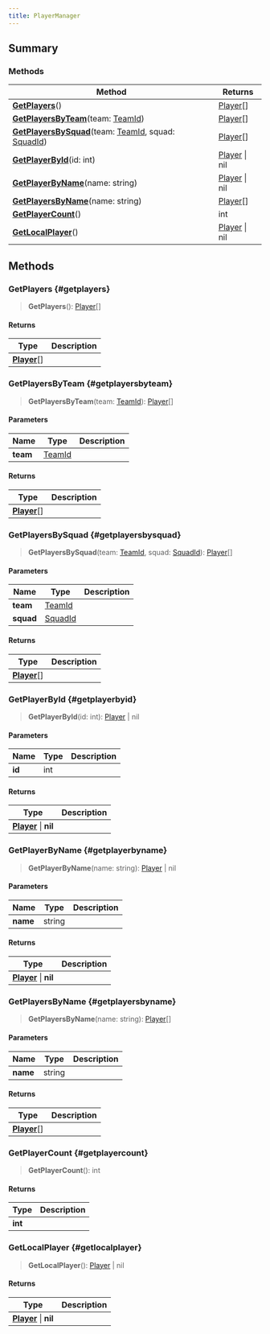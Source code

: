 ```yaml
---
title: PlayerManager
---
```


## Summary

### Methods

| Method | Returns |
| ------ | ------- |
| **[GetPlayers](#getplayers)**() | [Player](/vext/ref/client/type/player)[] |
| **[GetPlayersByTeam](#getplayersbyteam)**(team: [TeamId](/vext/ref/fb/teamid)) | [Player](/vext/ref/client/type/player)[] |
| **[GetPlayersBySquad](#getplayersbysquad)**(team: [TeamId](/vext/ref/fb/teamid), squad: [SquadId](/vext/ref/fb/squadid)) | [Player](/vext/ref/client/type/player)[] |
| **[GetPlayerById](#getplayerbyid)**(id: int) | [Player](/vext/ref/client/type/player) \| nil |
| **[GetPlayerByName](#getplayerbyname)**(name: string) | [Player](/vext/ref/client/type/player) \| nil |
| **[GetPlayersByName](#getplayersbyname)**(name: string) | [Player](/vext/ref/client/type/player)[] |
| **[GetPlayerCount](#getplayercount)**() | int |
| **[GetLocalPlayer](#getlocalplayer)**() | [Player](/vext/ref/client/type/player) \| nil |

## Methods

### GetPlayers {#getplayers}

> **GetPlayers**(): [Player](/vext/ref/client/type/player)[]

#### Returns

| Type | Description |
| ---- | ----------- |
| **[Player](/vext/ref/client/type/player)**[] |  |

### GetPlayersByTeam {#getplayersbyteam}

> **GetPlayersByTeam**(team: [TeamId](/vext/ref/fb/teamid)): [Player](/vext/ref/client/type/player)[]

#### Parameters

| Name | Type | Description |
| ---- | ---- | ----------- |
| **team** | [TeamId](/vext/ref/fb/teamid) |  |

#### Returns

| Type | Description |
| ---- | ----------- |
| **[Player](/vext/ref/client/type/player)**[] |  |

### GetPlayersBySquad {#getplayersbysquad}

> **GetPlayersBySquad**(team: [TeamId](/vext/ref/fb/teamid), squad: [SquadId](/vext/ref/fb/squadid)): [Player](/vext/ref/client/type/player)[]

#### Parameters

| Name | Type | Description |
| ---- | ---- | ----------- |
| **team** | [TeamId](/vext/ref/fb/teamid) |  |
| **squad** | [SquadId](/vext/ref/fb/squadid) |  |

#### Returns

| Type | Description |
| ---- | ----------- |
| **[Player](/vext/ref/client/type/player)**[] |  |

### GetPlayerById {#getplayerbyid}

> **GetPlayerById**(id: int): [Player](/vext/ref/client/type/player) \| nil

#### Parameters

| Name | Type | Description |
| ---- | ---- | ----------- |
| **id** | int |  |

#### Returns

| Type | Description |
| ---- | ----------- |
| **[Player](/vext/ref/client/type/player)** \| **nil** |  |

### GetPlayerByName {#getplayerbyname}

> **GetPlayerByName**(name: string): [Player](/vext/ref/client/type/player) \| nil

#### Parameters

| Name | Type | Description |
| ---- | ---- | ----------- |
| **name** | string |  |

#### Returns

| Type | Description |
| ---- | ----------- |
| **[Player](/vext/ref/client/type/player)** \| **nil** |  |

### GetPlayersByName {#getplayersbyname}

> **GetPlayersByName**(name: string): [Player](/vext/ref/client/type/player)[]

#### Parameters

| Name | Type | Description |
| ---- | ---- | ----------- |
| **name** | string |  |

#### Returns

| Type | Description |
| ---- | ----------- |
| **[Player](/vext/ref/client/type/player)**[] |  |

### GetPlayerCount {#getplayercount}

> **GetPlayerCount**(): int

#### Returns

| Type | Description |
| ---- | ----------- |
| **int** |  |

### GetLocalPlayer {#getlocalplayer}

> **GetLocalPlayer**(): [Player](/vext/ref/client/type/player) \| nil

#### Returns

| Type | Description |
| ---- | ----------- |
| **[Player](/vext/ref/client/type/player)** \| **nil** |  |

